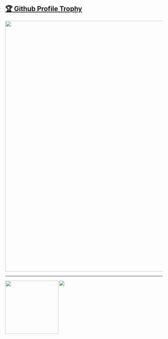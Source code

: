 <a href="https://github.com/ryo-ma/github-profile-trophy"><h2>🏆 Github Profile Trophy</h2></a>
<a href="https://github.com/ryo-ma/github-profile-trophy">
  <img width=800 src="https://github-profile-trophy.vercel.app/?username=dev-fjk&column=8&theme=gruvbox&no-frame=true&margin-w=15"/>
</a>

---

<div>
  <img height="170" align="left" src="https://github-readme-stats.vercel.app/api?username=dev-fjk&count_private=true&include_all_commits=true&theme=nightowl" />
  <img src="https://github-readme-stats.vercel.app/api/top-langs/?username=dev-fjk&layout=compact&theme=nightowl" />
</div>


<!--
**dev-fjk/dev-fjk** is a ✨ _special_ ✨ repository because its `README.md` (this file) appears on your GitHub profile.

Here are some ideas to get you started:

- 🔭 I’m currently working on ...
- 🌱 I’m currently learning ...
- 👯 I’m looking to collaborate on ...
- 🤔 I’m looking for help with ...
- 💬 Ask me about ...
- 📫 How to reach me: ...
- 😄 Pronouns: ...
- ⚡ Fun fact: ...
-->
